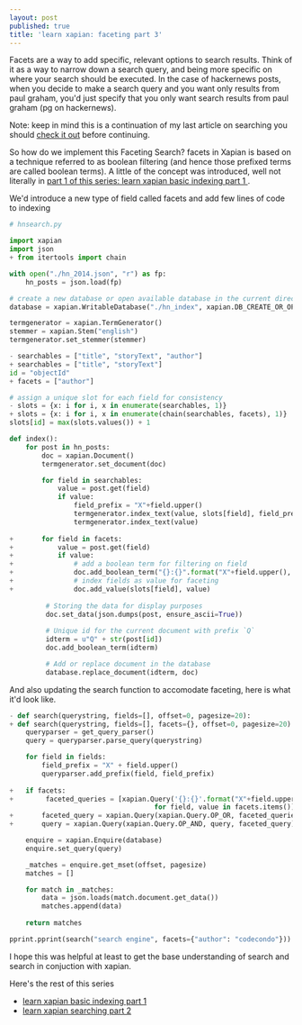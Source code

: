 ```yaml
---
layout: post
published: true
title: 'learn xapian: faceting part 3'
---
```


Facets are a way to add specific, relevant options to search results. Think of it as a way to narrow down a search query, and being more specific on where your search should be executed. In the case of hackernews posts, when you decide to make a search query and you want only results from paul graham, you'd just specify that you only want search results from paul graham (pg on hackernews).

<p class="message">
  Note: keep in mind this is a continuation of my last article on searching you should <a href="https://keosariel.github.io/2022/07/04/learn-xapian-searching-part-2/">check it out</a> before continuing.
</p>

So how do we implement this Faceting Search? facets in Xapian is based on a technique referred to as boolean filtering (and hence those prefixed terms are called boolean terms). A little of the concept was introduced, well not literally in [part 1 of this series: learn xapian basic indexing part 1
](https://keosariel.github.io/2022/07/04/learn-xapian-basic-indexing-part-1/).

We'd introduce a new type of field called facets and add few lines of code to indexing

```python
# hnsearch.py

import xapian
import json
+ from itertools import chain

with open("./hn_2014.json", "r") as fp:
    hn_posts = json.load(fp)

# create a new database or open available database in the current directory
database = xapian.WritableDatabase("./hn_index", xapian.DB_CREATE_OR_OPEN)

termgenerator = xapian.TermGenerator()
stemmer = xapian.Stem("english")
termgenerator.set_stemmer(stemmer)

- searchables = ["title", "storyText", "author"]
+ searchables = ["title", "storyText"]
id = "objectId"
+ facets = ["author"]

# assign a unique slot for each field for consistency
- slots = {x: i for i, x in enumerate(searchables, 1)}
+ slots = {x: i for i, x in enumerate(chain(searchables, facets), 1)}
slots[id] = max(slots.values()) + 1

def index():
	for post in hn_posts:
	    doc = xapian.Document()
	    termgenerator.set_document(doc)

	    for field in searchables:
	        value = post.get(field)
	        if value:
	            field_prefix = "X"+field.upper()
	            termgenerator.index_text(value, slots[field], field_prefix)
                termgenerator.index_text(value)
    	 
+       for field in facets:
+       	value = post.get(field)
+       	if value:
+    	    	# add a boolean term for filtering on field
+           	doc.add_boolean_term("{}:{}".format("X"+field.upper(), value))
+           	# index fields as value for faceting
+           	doc.add_value(slots[field], value)
              
	     # Storing the data for display purposes
	     doc.set_data(json.dumps(post, ensure_ascii=True))
	
	     # Unique id for the current document with prefix `Q`
	     idterm = u"Q" + str(post[id])
	     doc.add_boolean_term(idterm)

	     # Add or replace document in the database
	     database.replace_document(idterm, doc)
```

And also updating the search function to accomodate faceting, here is what it'd look like.

```python
- def search(querystring, fields=[], offset=0, pagesize=20):
+ def search(querystring, fields=[], facets={}, offset=0, pagesize=20):
    queryparser = get_query_parser()
    query = queryparser.parse_query(querystring)

    for field in fields:
        field_prefix = "X" + field.upper()
        queryparser.add_prefix(field, field_prefix)
    
+   if facets:
+        faceted_queries = [xapian.Query('{}:{}'.format("X"+field.upper(), value)) 
                                    for field, value in facets.items()]
+       faceted_query = xapian.Query(xapian.Query.OP_OR, faceted_queries)
+       query = xapian.Query(xapian.Query.OP_AND, query, faceted_query)

    enquire = xapian.Enquire(database)
    enquire.set_query(query)

    _matches = enquire.get_mset(offset, pagesize)
    matches = []

    for match in _matches:
        data = json.loads(match.document.get_data())
        matches.append(data)
    
    return matches
```

```python
pprint.pprint(search("search engine", facets={"author": "codecondo"}))
```

I hope this was helpful at least to get the base understanding of search and search in conjuction with xapian.

Here's the rest of this series

- [learn xapian basic indexing part 1
](https://keosariel.github.io/2022/07/04/learn-xapian-basic-indexing-part-1/)
- [learn xapian searching part 2
](https://keosariel.github.io/2022/07/04/learn-xapian-searching-part-2/)
